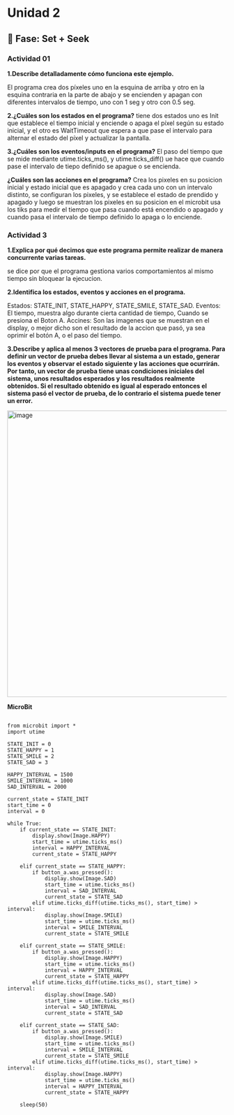 # Unidad 2

## 🔎 Fase: Set + Seek

### Actividad 01

**1.Describe detalladamente cómo funciona este ejemplo.**

El programa  crea dos píxeles uno en la esquina de arriba y otro en la esquina contraria en la parte de abajo y se encienden y apagan con diferentes intervalos de tiempo, uno con 1 seg y otro con 0.5 seg.

**2.¿Cuáles son los estados en el programa?**
tiene dos estados uno es Init que establece el tiempo inicial y enciende o apaga el píxel según su estado inicial, y el otro es WaitTimeout que espera a que pase el intervalo para alternar el estado del píxel y actualizar la pantalla.

**3.¿Cuáles son los eventos/inputs en el programa?**
El paso del tiempo que se mide mediante utime.ticks_ms(), y utime.ticks_diff()   ue hace que cuando pase el intervalo de tiepo definido se apague o se encienda.

**¿Cuáles son las acciones en el programa?**
Crea los pixeles en su posicion inicial y estado inicial que es apagado y crea cada uno con un intervalo distinto, se configuran los pixeles, y se establece el estado de prendido y apagado y luego se muestran los pixeles en su posicion en el microbit usa los tiks para medir el tiempo que pasa cuando está encendido o apagado y cuando pasa el intervalo de tiempo definido lo apaga o lo enciende.

### Actividad 3

**1.Explica por qué decimos que este programa permite realizar de manera concurrente varias tareas.**

se dice por que el programa gestiona varios comportamientos al mismo tiempo sin bloquear la ejecucion.

**2.Identifica los estados, eventos y acciones en el programa.**

Estados: STATE_INIT, STATE_HAPPY, STATE_SMILE, STATE_SAD.
Eventos: El tiempo, muestra algo durante cierta cantidad de tiempo, Cuando se presiona el Boton A.
Accines: Son las imagenes que se muestran en el display, o mejor dicho son el resultado de la accion que pasó, ya sea oprimir el botón A, o el paso del tiempo.

**3.Describe y aplica al menos 3 vectores de prueba para el programa. Para definir un vector de prueba debes llevar al sistema a un estado, generar los eventos y observar el estado siguiente y las acciones que ocurrirán. Por tanto, un vector de prueba tiene unas condiciones iniciales del sistema, unos resultados esperados y los resultados realmente obtenidos. Si el resultado obtenido es igual al esperado entonces el sistema pasó el vector de prueba, de lo contrario el sistema puede tener un error.**

<img width="614" height="656" alt="image" src="https://github.com/user-attachments/assets/25b852cf-e4f5-4a59-8add-3e5e035f1d84" />



**MicroBit**


```

from microbit import *
import utime

STATE_INIT = 0
STATE_HAPPY = 1
STATE_SMILE = 2
STATE_SAD = 3

HAPPY_INTERVAL = 1500
SMILE_INTERVAL = 1000
SAD_INTERVAL = 2000

current_state = STATE_INIT
start_time = 0
interval = 0

while True:
    if current_state == STATE_INIT:
        display.show(Image.HAPPY)
        start_time = utime.ticks_ms()
        interval = HAPPY_INTERVAL
        current_state = STATE_HAPPY

    elif current_state == STATE_HAPPY:
        if button_a.was_pressed():
            display.show(Image.SAD)
            start_time = utime.ticks_ms()
            interval = SAD_INTERVAL
            current_state = STATE_SAD
        elif utime.ticks_diff(utime.ticks_ms(), start_time) > interval:
            display.show(Image.SMILE)
            start_time = utime.ticks_ms()
            interval = SMILE_INTERVAL
            current_state = STATE_SMILE

    elif current_state == STATE_SMILE:
        if button_a.was_pressed():
            display.show(Image.HAPPY)
            start_time = utime.ticks_ms()
            interval = HAPPY_INTERVAL
            current_state = STATE_HAPPY
        elif utime.ticks_diff(utime.ticks_ms(), start_time) > interval:
            display.show(Image.SAD)
            start_time = utime.ticks_ms()
            interval = SAD_INTERVAL
            current_state = STATE_SAD

    elif current_state == STATE_SAD:
        if button_a.was_pressed():
            display.show(Image.SMILE)
            start_time = utime.ticks_ms()
            interval = SMILE_INTERVAL
            current_state = STATE_SMILE
        elif utime.ticks_diff(utime.ticks_ms(), start_time) > interval:
            display.show(Image.HAPPY)
            start_time = utime.ticks_ms()
            interval = HAPPY_INTERVAL
            current_state = STATE_HAPPY

    sleep(50) 


```
